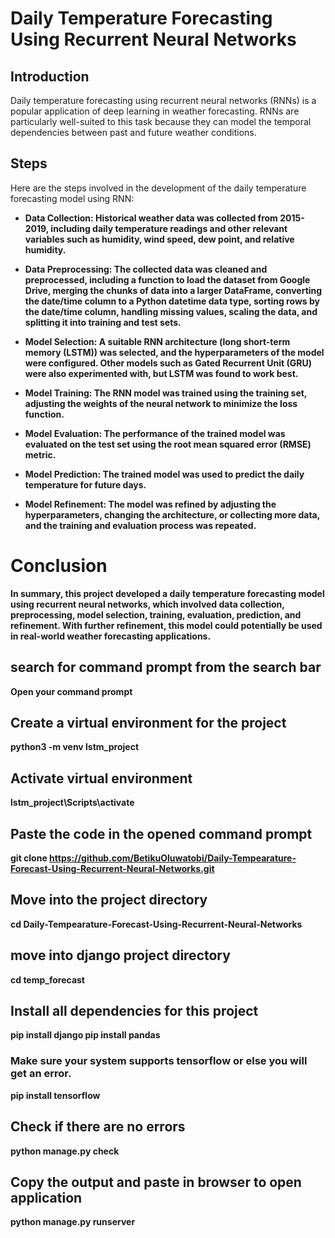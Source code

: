# Daily Temperature Forecasting Using Recurrent Neural Networks
## Introduction
Daily temperature forecasting using recurrent neural networks (RNNs) is a popular application of deep learning in weather forecasting. RNNs are particularly well-suited to this task because they can model the temporal dependencies between past and future weather conditions.

## Steps
Here are the steps involved in the development of the daily temperature forecasting model using RNN:

* <strong>Data Collection<strong/>: Historical weather data was collected from 2015-2019, including daily temperature readings and other relevant variables such as humidity, wind speed, dew point, and relative humidity.

* Data Preprocessing: The collected data was cleaned and preprocessed, including a function to load the dataset from Google Drive, merging the chunks of data into a larger DataFrame, converting the date/time column to a Python datetime data type, sorting rows by the date/time column, handling missing values, scaling the data, and splitting it into training and test sets.

* Model Selection: A suitable RNN architecture (long short-term memory (LSTM)) was selected, and the hyperparameters of the model were configured. Other models such as Gated Recurrent Unit (GRU) were also experimented with, but LSTM was found to work best.

* Model Training: The RNN model was trained using the training set, adjusting the weights of the neural network to minimize the loss function.

* Model Evaluation: The performance of the trained model was evaluated on the test set using the root mean squared error (RMSE) metric.

* Model Prediction: The trained model was used to predict the daily temperature for future days.

* Model Refinement: The model was refined by adjusting the hyperparameters, changing the architecture, or collecting more data, and the training and evaluation process was repeated.

# Conclusion
In summary, this project developed a daily temperature forecasting model using recurrent neural networks, which involved data collection, preprocessing, model selection, training, evaluation, prediction, and refinement. With further refinement, this model could potentially be used in real-world weather forecasting applications.

## search for command prompt from the search bar
Open your command prompt 

## Create a virtual environment for the project
python3 -m venv lstm_project

## Activate virtual environment
lstm_project\Scripts\activate

## Paste the code in the opened command prompt
git clone https://github.com/BetikuOluwatobi/Daily-Tempearature-Forecast-Using-Recurrent-Neural-Networks.git 

## Move into the project directory
cd Daily-Tempearature-Forecast-Using-Recurrent-Neural-Networks

## move into django project directory
cd temp_forecast

## Install all dependencies for this project
pip install django
pip install pandas

### Make sure your system supports tensorflow or else you will get an error.
pip install tensorflow

## Check if there are no errors
python manage.py check 

## Copy the output and paste in browser to open application
python manage.py runserver


